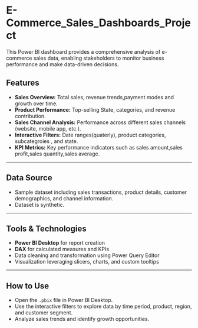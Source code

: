 # E-Commerce_Sales_Dashboards_Project
This Power BI dashboard provides a comprehensive analysis of e-commerce sales data, enabling stakeholders to monitor business performance and make data-driven decisions.
## Features
- **Sales Overview:** Total sales, revenue trends,payment modes and growth over time.
- **Product Performance:** Top-selling State, categories, and revenue contribution.
- **Sales Channel Analysis:** Performance across different sales channels (website, mobile app, etc.).
- **Interactive Filters:** Date ranges(quaterly), product categories, subcategroies , and state.
- **KPI Metrics:** Key performance indicators such as sales amount,sales profit,sales quantity,sales average.

---

## Data Source
- Sample dataset including sales transactions, product details, customer demographics, and channel information.
- Dataset is synthetic.

---

## Tools & Technologies
- **Power BI Desktop** for report creation
- **DAX** for calculated measures and KPIs
- Data cleaning and transformation using Power Query Editor
- Visualization leveraging slicers, charts, and custom tooltips

---

## How to Use
- Open the `.pbix` file in Power BI Desktop.
- Use the interactive filters to explore data by time period, product, region, and customer segment.
- Analyze sales trends and identify growth opportunities.

